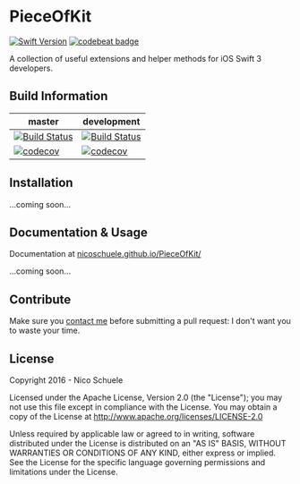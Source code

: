 # PieceOfKit

[![Swift Version](https://img.shields.io/badge/Swift-3.0.x-orange.svg)]() [![codebeat badge](https://codebeat.co/badges/910dc184-e643-4bbe-88d1-3a37cf71be5e)](https://codebeat.co/projects/github-com-nicoschuele-pieceofkit)

A collection of useful extensions and helper methods for iOS Swift 3 developers.

## Build Information

master | development
------ | -----------
[![Build Status](https://travis-ci.org/nicoschuele/PieceOfKit.svg?branch=master)](https://travis-ci.org/nicoschuele/PieceOfKit) | [![Build Status](https://travis-ci.org/nicoschuele/PieceOfKit.svg?branch=development)](https://travis-ci.org/nicoschuele/PieceOfKit)
[![codecov](https://codecov.io/gh/nicoschuele/PieceOfKit/branch/master/graph/badge.svg)](https://codecov.io/gh/nicoschuele/PieceOfKit) | [![codecov](https://codecov.io/gh/nicoschuele/PieceOfKit/branch/development/graph/badge.svg)](https://codecov.io/gh/nicoschuele/PieceOfKit)

## Installation

...coming soon...

## Documentation & Usage

Documentation at [nicoschuele.github.io/PieceOfKit/](https://nicoschuele.github.io/PieceOfKit/)

...coming soon...

## Contribute

Make sure you [contact me](https://twitter.com/nicoschuele) before submitting a pull request: I don't want you to waste your time.

## License

Copyright 2016 - Nico Schuele

Licensed under the Apache License, Version 2.0 (the "License");
you may not use this file except in compliance with the License.
You may obtain a copy of the License at http://www.apache.org/licenses/LICENSE-2.0

Unless required by applicable law or agreed to in writing, software
distributed under the License is distributed on an "AS IS" BASIS,
WITHOUT WARRANTIES OR CONDITIONS OF ANY KIND, either express or implied.
See the License for the specific language governing permissions and
limitations under the License.
